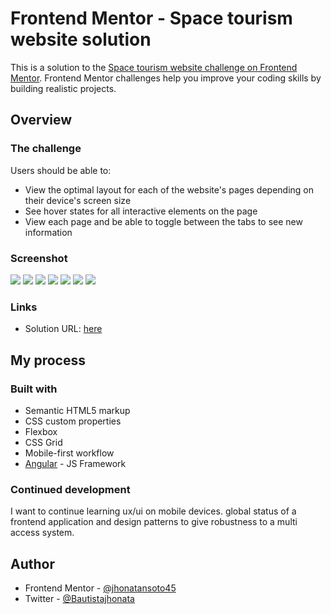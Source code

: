 # Frontend Mentor - Space tourism website solution

This is a solution to the [Space tourism website challenge on Frontend Mentor](https://www.frontendmentor.io/challenges/space-tourism-multipage-website-gRWj1URZ3). Frontend Mentor challenges help you improve your coding skills by building realistic projects. 

## Overview

### The challenge

Users should be able to:

- View the optimal layout for each of the website's pages depending on their device's screen size
- See hover states for all interactive elements on the page
- View each page and be able to toggle between the tabs to see new information

### Screenshot

![](./src/assets/screens/1.png)
![](./src/assets/screens/2.png)
![](./src/assets/screens/3.png)
![](./src/assets/screens/4.png)
![](./src/assets/screens/5.png)
![](./src/assets/screens/6.png)
![](./src/assets/screens/7.png)


### Links

- Solution URL: [here](https://github.com/jhonatansoto45/space-website)
<!-- - Live Site URL: [here](https://ecommerce-product-page-flame.vercel.app/e-commerce/home) -->

## My process

### Built with

- Semantic HTML5 markup
- CSS custom properties
- Flexbox
- CSS Grid
- Mobile-first workflow
- [Angular](https://angular.io/) - JS Framework
### Continued development

I want to continue learning ux/ui on mobile devices. global status of a frontend application and design patterns to give robustness to a multi access system.

## Author

- Frontend Mentor - [@jhonatansoto45](https://www.frontendmentor.io/profile/jhonatansoto45)
- Twitter - [@Bautistajhonata](https://www.twitter.com/Bautistajhonata)
